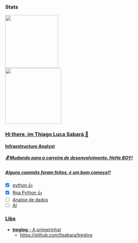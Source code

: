 ### Stats
<div align="left">
  <a href="https://www.linkedin.com/in/tlsabara/">
  <img height="170em" src="https://github-readme-stats.vercel.app/api?username=tlsabara&show_icons=true&theme=slateorange&include_all_commits=true&count_private=true"/>
  <br>
  <img height="180em" src="https://github-readme-stats.vercel.app/api/top-langs/?username=tlsabara&langs_count=10&theme=slateorange"/>
</div>


### Hi there, im Thiago Luca Sabará 👋
#### Infraestructure Analyst
##### ✌ Mudando para a carreira de desenvolvimento. HeHe BOY!
##### Alguns commits foram feitos, é um bom começo!! 
 - [x] python :+1:
 - [x] Rpa Python :+1:
 - [ ] Analise de dados
 - [ ] AI
### Libs
* **treglog** - A primeirinha!
  * https://github.com/tlsabara/treglog


